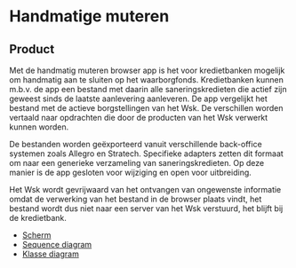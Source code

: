 # Handmatige muteren

## Product

Met de handmatig muteren browser app is het voor kredietbanken mogelijk om handmatig aan te sluiten op het waarborgfonds.
Kredietbanken kunnen m.b.v. de app een bestand met daarin alle saneringskredieten die actief zijn geweest sinds de laatste aanlevering aanleveren.
De app vergelijkt het bestand met de actieve borgstellingen van het Wsk. De verschillen worden vertaald naar opdrachten die door de producten van het Wsk verwerkt kunnen worden.

De bestanden worden geëxporteerd vanuit verschillende back-office systemen zoals Allegro en Stratech. Specifieke adapters zetten dit formaat om naar een generieke verzameling van saneringskredieten. Op deze manier is de app gesloten voor wijziging en open voor uitbreiding.

Het Wsk wordt gevrijwaard van het ontvangen van ongewenste informatie omdat de verwerking van het bestand in de browser plaats vindt, het bestand wordt dus niet naar een server van het Wsk verstuurd, het blijft bij de kredietbank.

* [Scherm](scherm.drawio)
* [Sequence diagram](sequence-diagram.puml)
* [Klasse diagram](class-diagram.puml)
